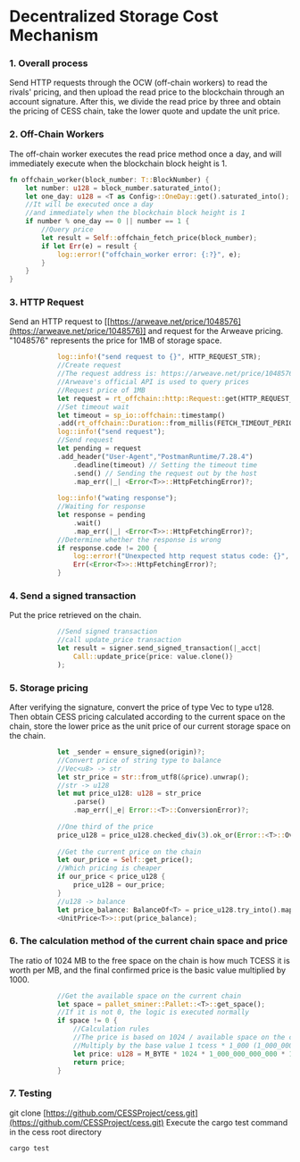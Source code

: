 # Decentralized Storage Cost Mechanism

### 1. Overall process

Send HTTP requests through the OCW (off-chain workers) to read the rivals' pricing, and then upload the read price to the blockchain through an account signature. After this, we divide the read price by three and obtain the pricing of CESS chain, take the lower quote and update the unit price.


### 2. Off-Chain Workers

The off-chain worker executes the read price method once a day, and will immediately execute when the blockchain block height is 1.

```rust
fn offchain_worker(block_number: T::BlockNumber) {
    let number: u128 = block_number.saturated_into();
    let one_day: u128 = <T as Config>::OneDay::get().saturated_into();
    //It will be executed once a day 
    //and immediately when the blockchain block height is 1
    if number % one_day == 0 || number == 1 {
        //Query price
        let result = Self::offchain_fetch_price(block_number);
        if let Err(e) = result {
            log::error!("offchain_worker error: {:?}", e);
        }
    }
}
```

### 3. HTTP Request

Send an HTTP request to [[https://arweave.net/price/1048576](https://arweave.net/price/1048576)] and request for the Arweave pricing. "1048576" represents the price for 1MB of storage space.

```rust
			log::info!("send request to {}", HTTP_REQUEST_STR);
			//Create request
			//The request address is: https://arweave.net/price/1048576
			//Arweave's official API is used to query prices
			//Request price of 1MB
			let request = rt_offchain::http::Request::get(HTTP_REQUEST_STR);
			//Set timeout wait
			let timeout = sp_io::offchain::timestamp()
			.add(rt_offchain::Duration::from_millis(FETCH_TIMEOUT_PERIOD));
			log::info!("send request");
			//Send request
			let pending = request
			.add_header("User-Agent","PostmanRuntime/7.28.4")
				.deadline(timeout) // Setting the timeout time
				.send() // Sending the request out by the host
				.map_err(|_| <Error<T>>::HttpFetchingError)?;
			
			log::info!("wating response");
			//Waiting for response
			let response = pending
				.wait()
				.map_err(|_| <Error<T>>::HttpFetchingError)?;
			//Determine whether the response is wrong
			if response.code != 200 {
				log::error!("Unexpected http request status code: {}", response.code);
				Err(<Error<T>>::HttpFetchingError)?;
			}

```

### 4. Send a signed transaction

Put the price retrieved on the chain.

```rust
            //Send signed transaction
			//call update_price transaction
			let result = signer.send_signed_transaction(|_acct| 
				Call::update_price{price: value.clone()}
			);
```

### 5. Storage pricing

After verifying the signature, convert the price of type Vec<u8> to type u128. Then obtain CESS pricing calculated according to the current space on the chain, store the lower price as the unit price of our current storage space on the chain.

```rust
            let _sender = ensure_signed(origin)?;
			//Convert price of string type to balance
			//Vec<u8> -> str
			let str_price = str::from_utf8(&price).unwrap();
			//str -> u128
			let mut price_u128: u128 = str_price
				.parse()
				.map_err(|_e| Error::<T>::ConversionError)?;
			
			//One third of the price
			price_u128 = price_u128.checked_div(3).ok_or(Error::<T>::Overflow)?;
				
			//Get the current price on the chain
			let our_price = Self::get_price();
			//Which pricing is cheaper
			if our_price < price_u128 {
				price_u128 = our_price;
			}
			//u128 -> balance
			let price_balance: BalanceOf<T> = price_u128.try_into().map_err(|_e| Error::<T>::ConversionError)?;
			<UnitPrice<T>>::put(price_balance);
```

### 6. The calculation method of the current chain space and price

The ratio of 1024 MB to the free space on the chain is how much TCESS it is worth per MB, and the final confirmed price is the basic value multiplied by 1000. 

```rust
            //Get the available space on the current chain
			let space = pallet_sminer::Pallet::<T>::get_space();
			//If it is not 0, the logic is executed normally
			if space != 0 {
				//Calculation rules
				//The price is based on 1024 / available space on the current chain
				//Multiply by the base value 1 tcess * 1_000 (1_000_000_000_000 * 1_000)
				let price: u128 = M_BYTE * 1024 * 1_000_000_000_000 * 1000 / space ;
				return price;
			}
```

### 7. Testing

git clone [https://github.com/CESSProject/cess.git](https://github.com/CESSProject/cess.git)
Execute the cargo test command in the cess root directory

 ` cargo test `
